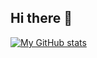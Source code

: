 ## Hi there 👋
[![My GitHub stats](https://github-readme-stats.vercel.app/api?username=Swift-Kevin)](https://github.com/anuraghazra/github-readme-stats)

<!--
**Swift-Kevin/Swift-Kevin** is a ✨ _special_ ✨ repository because its `README.md` (this file) appears on your GitHub profile.

Here are some ideas to get you started:

- 🔭 I’m currently working on ...
- 🌱 I’m currently learning ...
- 👯 I’m looking to collaborate on ...
- 🤔 I’m looking for help with ...
- 💬 Ask me about ...
- 📫 How to reach me: ...
- 😄 Pronouns: ...
- ⚡ Fun fact: ...
-->
